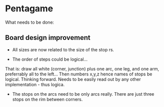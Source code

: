 # Pentagame

What needs to be done:

## Board design improvement

* All sizes are now related to the size of the stop rs.

* The order of steps could be logical... 

That is: draw all white (corner, junction) plus one arc, one leg, and one arm, 
preferrably all to the left... Then numbers x,y,z hence 
names of stops be logical. Thinking forward. 
Needs to be easily read out by any other implementation - thus logica.

* The stops on the arcs need to be only arcs really. 
There are just three stops on the rim between corners. 
